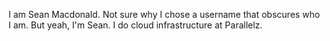 I am Sean Macdonald. Not sure why I chose a username that obscures who I am. But yeah, I'm Sean. I do cloud infrastructure at Parallelz.
